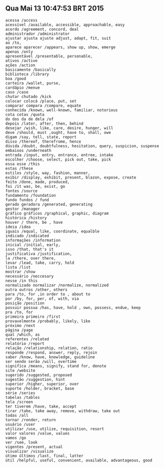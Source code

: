 ## Qua Mai 13 10:47:53 BRT 2015 ##

    acessa /access
    acessível /available, accessible, approachable, easy
    acordo /agreement, concord, deal
    administrador /administrator
    ajustar ajusta ajuste adjust, adapt, fit, suit
    ao /to,
    aparece aparecer /appears, show up, show, emerge
    apenas /only
    apresentável /presentable, personable,
    ativos /active
    ações /action
    basicamente /basically
    biblioteca /library
    boa /good
    carteira /wallet, purse, 
    cardápio /menue
    caso /case
    chutar chutado /kick
    colocar colocá /place, put, set
    comparar compara /compare, equate
    conhecida /known, well-known, familiar, notorious
    cota cotas /quota
    do dos da de dela /of
    depois /later, after, then, behind
    desejar /wish, like, care, desire, hunger, will
    deve /should, must ,ought, have to, shall, owe
    digam /say, tell, state, report
    disso /thereof, therefrome, hence
    dúvida /doubt, doubtfulness, hesitation, query, suspicion, suspense
    embaixos /underneath
    entrada /input, entry, entrance, entree, intake
    escolher /choose, select, pick out, take, pick
    essa esse /this
    estas /these
    estilos /style, way, fashion, manner, 
    exibir /display, exhibit, present, blazon, expose, create
    feito /done, made, produced,
    foi /it was, be, exist, go
    fontes /source
    fundamento /foundation
    fundo fundos / fund
    gerado geradora /generated, generating
    gestor /manager
    gráfico gráficos /graphical, graphic, diagram
    histórica /history
    houver / there, be , have
    ideia /idea
    iguais /equal, like, coordinate, equalble
    indicado /indicated
    informações /information
    inicial /initial, early, 
    isso /that, that's it
    justificativa /justification,   
    la /there, over there, 
    levar /lead, take, carry, hold
    lista /list
    mostrar /show
    necessário /neccesary
    nesse /in this
    normalizado normalizar /normalize, normalized
    outra outros /other, others
    para /to, for ,in order to , about to 
    por /by, for, per, of, with, via
    posição /position
    possuir possua /has, have, hold , own, possess, endue, keep
    pra /to, for
    primeira primeiro /first
    provavelmente /probably, likely, like
    próximo /next
    página /page
    qual /which, as
    referentes /related
    relatório /report
    relação /relationship, relation, ratio
    responde /respond, answer, reply, rejoin
    saber /know, have, knowledge, guideline
    ser sendo serão /will, overtime
    significa /means, signify, stand for, denote
    site /website
    sugerido /suggested, proposed
    sugestão /suggestion, hint
    superior /higher, superior, over
    suporte /holder, bracket, base
    série /series
    tabelas /tables
    tela /screen
    ter tiverem /have, take, accept
    tirar /take, take away, remove, withdraw, take out
    todas /all 
    tornar /render, return
    usuário /user
    utilizar /use, utilize, requisition, resort
    valor valores /value, values
    vamos /go
    ver /see, look
    vigentes /present, actual
    visualizar /visualize
    útimo últimos /last, final, latter
    útil /helpful, useful, convenient, available, advantageous, good
